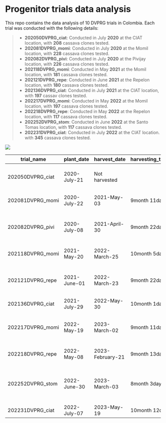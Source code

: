 # Progenitor trials data analysis

This repo contains the data analysis of 10 DVPRG trials in Colombia. Each trial was conducted with the following details:

> -   **202050DVPRG_ciat**: Conducted in July **2020** at the CIAT location, with **208** cassava clones tested.
> -   **202081DVPRG_momi**: Conducted in July **2020** at the Momil location, with **228** cassava clones tested.
> -   **202082DVPRG_pivi**: Conducted in July **2020** at the Pivijay location, with **226** cassava clones tested.
> -   **202118DVPRG_momi**: Conducted in May **2021** at the Momil location, with **181** cassava clones tested.
> -   **202121DVPRG_repe**: Conducted in June **2021** at the Repelon location, with **180** cassava clones tested.
> -   **202136DVPRG_ciat**: Conducted in July **2021** at the CIAT location, with **197** cassav clones tested.
> -   **202217DVPRG_momi**: Conducted in May **2022** at the Momil location, with **197** cassava clones tested.
> -   **202218DVPRG_repe**: Conducted in May **2022** at the Repelon location, with **117** cassava clones tested.
> -   **202252DVPRG_stom**: Conducted in June **2022** at the Santo Tomas location, with **117** cassava clones tested.
> -   **202231DVPRG_ciat**: Conducted in July **2022** at the CIAT location. with **345** cassava clones tested.

![](https://github.com/Cassava2050/2022DVPRG8env/blob/main/images/map.png) 

<div align="center">

| trial_name                  | plant_date             | harvest_date                        | harvesting_time        | location                                   | n_gen         |
|-----------------------------|------------------------|-------------------------------------|------------------------|--------------------------------------------|---------------|
|    <br>202050DVPRG_ciat     |    <br>2020-July-21    |    <br>Not harvested                |    <br>                |    <br>CIAT. Valle, Colombia               |    <br>208    |
|    <br>202081DVPRG_momi     |    <br>2020-July-22    |    <br>2021-May-03                  |    <br>9month 11day    |    <br>Momil. Cordoba, Colombia            |    <br>228    |
|    <br>202082DVPRG_pivi     |    <br>2020-July-08    |    <br>2021-April-30                |    <br>9month 22day    |    <br>Pivijay. Magdalena, Colombia        |    <br>226    |
|    <br>202118DVPRG_momi     |    <br>2021-May-20     |    <br>2022-March-25                |    <br>10month 5day    |    <br>Momil. Cordoba, Colombia            |    <br>181    |
|    <br>202121DVPRG_repe     |    <br>2021-June-01    |    <br>2022-March-23                |    <br>9month 22day    |    <br>Repelon. Atlantico, Colombia        |    <br>180    |
|    <br>202136DVPRG_ciat     |    <br>2021-July-29    |    <br>2022-May-30                  |    <br>10month 1day    |    <br>CIAT. Valle, Colombia               |    <br>197    |
|    <br>202217DVPRG_momi     |    <br>2022-May-19     |    <br>2023-March-02                |    <br>9month 11day    |    <br>Momil. Cordoba, Colombia            |    <br>135    |
|    <br>202218DVPRG_repe     |    <br>2022-May-08     |    <br>2023-February-21             |    <br>9month 13day    |    <br>Repelon. Atlantico, Colombia        |    <br>117    |
|    <br>202252DVPRG_stom     |    <br>2022-June-30    |    <br>2023-March-03                |    <br>8month 3day     |    <br>Santo Tomas. Atlantico, Colombia    |    <br>117    |
|    <br>202231DVPRG_ciat     |    <br>2022-July-07    |    <br>2023-May-19                  |    <br>10month 12day   |    <br>CIAT, Valle, Colombia               |    <br>345    |
  
</div>
